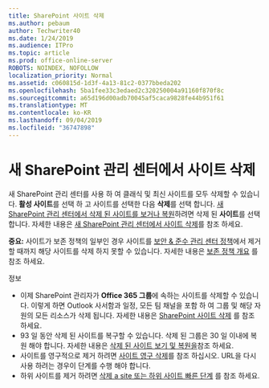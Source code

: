 ```yaml
---
title: SharePoint 사이트 삭제
ms.author: pebaum
author: Techwriter40
ms.date: 1/24/2019
ms.audience: ITPro
ms.topic: article
ms.prod: office-online-server
ROBOTS: NOINDEX, NOFOLLOW
localization_priority: Normal
ms.assetid: c060815d-1d3f-4a13-81c2-0377bbeda202
ms.openlocfilehash: 5ba1fee33c3edaed2c320250004a91160f870f8c
ms.sourcegitcommit: a65d196d00adb70045af5caca9828fe44b951f61
ms.translationtype: MT
ms.contentlocale: ko-KR
ms.lasthandoff: 09/04/2019
ms.locfileid: "36747898"
---
```

# <a name="delete-a-site-from-the-new-sharepoint-admin-center"></a>새 SharePoint 관리 센터에서 사이트 삭제

새 SharePoint 관리 센터를 사용 하 여 클래식 및 최신 사이트를 모두 삭제할 수 있습니다. **활성 사이트**를 선택 하 고 사이트를 선택한 다음 **삭제**를 선택 합니다. [새 SharePoint 관리 센터에서 삭제 된 사이트를 보거나 복원](https://docs.microsoft.com/sharepoint/view-and-restore-deleted-sites-in-new-admin-center)하려면 삭제 된 **사이트**를 선택 합니다. 자세한 내용은 [새 SharePoint 관리 센터에서 사이트 삭제](https://docs.microsoft.com/sharepoint/delete-site-collection#delete-a-site-in-the-new-sharepoint-admin-center)를 참조 하세요.

**중요:** 사이트가 보존 정책의 일부인 경우 사이트를 [보안 &amp; 준수 관리 센터 정책](https://protection.office.com/?rfr=AdminCenter#/homepage)에서 제거할 때까지 해당 사이트를 삭제 하지 못할 수 있습니다. 자세한 내용은 [보존 정책 개요](https://docs.microsoft.com/office365/securitycompliance/retention-policies#content-in-onedrive-accounts-and-sharepoint-sites) 를 참조 하세요. 

정보
- 이제 SharePoint 관리자가 **Office 365 그룹**에 속하는 사이트를 삭제할 수 있습니다. 이렇게 하면 Outlook 사서함과 일정, 모든 팀 채널을 포함 하 여 그룹 및 해당 자원의 모든 리소스가 삭제 됩니다. 자세한 내용은 [SharePoint 사이트 삭제](https://docs.microsoft.com/sharepoint/manage-sites-in-new-admin-center#delete-a-site) 를 참조 하세요.
- 93 일 동안 삭제 된 사이트를 복구할 수 있습니다. 삭제 된 그룹은 30 일 이내에 복원 해야 합니다. 자세한 내용은 [삭제 된 사이트 보기 및 복원을](https://docs.microsoft.com/sharepoint/view-and-restore-deleted-sites-in-new-admin-center)참조 하세요.
- 사이트를 영구적으로 제거 하려면 [사이트 영구 삭제](https://docs.microsoft.com/sharepoint/delete-site-collection#permanently-delete-a-site)를 참조 하십시오. URL을 다시 사용 하려는 경우이 단계를 수행 해야 합니다. 
- 하위 사이트를 제거 하려면 [삭제 a site 또는 하위 사이트 빠른 단계](https://support.office.com/article/Delete-a-SharePoint-site-or-subsite-bc37b743-0cef-475e-9a8c-8fc4d40179fb#__bkmkshortcut) 를 참조 하세요.
